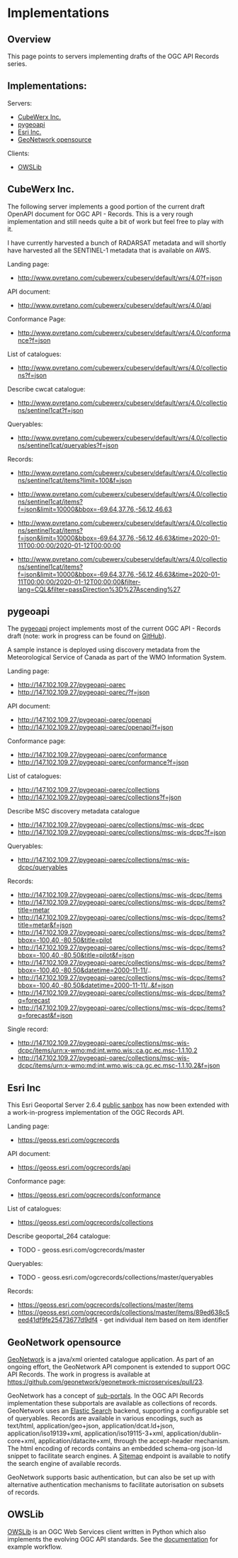 # Implementations

## Overview

This page points to servers implementing drafts of the OGC API Records series.

## Implementations:

Servers:

* [CubeWerx Inc.](#cubewerx-inc)
* [pygeoapi](#pygeoapi)
* [Esri Inc.](#esri-inc)
* [GeoNetwork opensource](#geonetwork-opensource)

Clients:
* [OWSLib](#owslib)

## CubeWerx Inc.

The following server implements a good portion of the current draft OpenAPI
document for OGC API - Records.  This is a very rough implementation and still
needs quite a bit of work but feel free to play with it.

I have currently harvested a bunch of RADARSAT metadata and will shortly have 
harvested all the SENTINEL-1 metadata that is available on AWS.

Landing page:
* http://www.pvretano.com/cubewerx/cubeserv/default/wrs/4.0?f=json

API document:
* http://www.pvretano.com/cubewerx/cubeserv/default/wrs/4.0/api

Conformance Page:
* http://www.pvretano.com/cubewerx/cubeserv/default/wrs/4.0/conformance?f=json

List of catalogues:
* http://www.pvretano.com/cubewerx/cubeserv/default/wrs/4.0/collections?f=json

Describe cwcat catalogue:
* http://www.pvretano.com/cubewerx/cubeserv/default/wrs/4.0/collections/sentinel1cat?f=json

Queryables:

* http://www.pvretano.com/cubewerx/cubeserv/default/wrs/4.0/collections/sentinel1cat/queryables?f=json

Records:

* http://www.pvretano.com/cubewerx/cubeserv/default/wrs/4.0/collections/sentinel1cat/items?limit=100&f=json

* http://www.pvretano.com/cubewerx/cubeserv/default/wrs/4.0/collections/sentinel1cat/items?f=json&limit=10000&bbox=-69.64,37.76,-56.12,46.63

* http://www.pvretano.com/cubewerx/cubeserv/default/wrs/4.0/collections/sentinel1cat/items?f=json&limit=10000&bbox=-69.64,37.76,-56.12,46.63&time=2020-01-11T00:00:00/2020-01-12T00:00:00

* http://www.pvretano.com/cubewerx/cubeserv/default/wrs/4.0/collections/sentinel1cat/items?f=json&limit=10000&bbox=-69.64,37.76,-56.12,46.63&time=2020-01-11T00:00:00/2020-01-12T00:00:00&filter-lang=CQL&filter=passDirection%3D%27Ascending%27


## pygeoapi

The [pygeoapi](https://pygeoapi.io) project implements most of the current
OGC API - Records draft (note: work in progress can be found on [GitHub](https://github.com/tomkralidis/pygeoapi/tree/oarec)).

A sample instance is deployed using discovery metadata from the
Meteorological Service of Canada as part of the WMO Information System.

Landing page:

* http://147.102.109.27/pygeoapi-oarec
* http://147.102.109.27/pygeoapi-oarec/?f=json

API document:

* http://147.102.109.27/pygeoapi-oarec/openapi
* http://147.102.109.27/pygeoapi-oarec/openapi?f=json

Conformance page:

* http://147.102.109.27/pygeoapi-oarec/conformance
* http://147.102.109.27/pygeoapi-oarec/conformance?f=json

List of catalogues:

* http://147.102.109.27/pygeoapi-oarec/collections
* http://147.102.109.27/pygeoapi-oarec/collections?f=json

Describe MSC discovery metadata catalogue

* http://147.102.109.27/pygeoapi-oarec/collections/msc-wis-dcpc
* http://147.102.109.27/pygeoapi-oarec/collections/msc-wis-dcpc?f=json

Queryables:

* http://147.102.109.27/pygeoapi-oarec/collections/msc-wis-dcpc/queryables

Records:

* http://147.102.109.27/pygeoapi-oarec/collections/msc-wis-dcpc/items
* http://147.102.109.27/pygeoapi-oarec/collections/msc-wis-dcpc/items?title=metar
* http://147.102.109.27/pygeoapi-oarec/collections/msc-wis-dcpc/items?title=metar&f=json
* http://147.102.109.27/pygeoapi-oarec/collections/msc-wis-dcpc/items?bbox=-100,40,-80,50&title=pilot
* http://147.102.109.27/pygeoapi-oarec/collections/msc-wis-dcpc/items?bbox=-100,40,-80,50&title=pilot&f=json
* http://147.102.109.27/pygeoapi-oarec/collections/msc-wis-dcpc/items?bbox=-100,40,-80,50&datetime=2000-11-11/..
* http://147.102.109.27/pygeoapi-oarec/collections/msc-wis-dcpc/items?bbox=-100,40,-80,50&datetime=2000-11-11/..&f=json
* http://147.102.109.27/pygeoapi-oarec/collections/msc-wis-dcpc/items?q=forecast
* http://147.102.109.27/pygeoapi-oarec/collections/msc-wis-dcpc/items?q=forecast&f=json

Single record:

* http://147.102.109.27/pygeoapi-oarec/collections/msc-wis-dcpc/items/urn:x-wmo:md:int.wmo.wis::ca.gc.ec.msc-1.1.10.2
* http://147.102.109.27/pygeoapi-oarec/collections/msc-wis-dcpc/items/urn:x-wmo:md:int.wmo.wis::ca.gc.ec.msc-1.1.10.2&f=json

## Esri Inc

This Esri Geoportal Server 2.6.4 [public sanbox](http://geoss.esri.com/geoportal_264) has now been extended with a work-in-progress implementation of the OGC Records API.

Landing page:

* https://geoss.esri.com/ogcrecords

API document:

* https://geoss.esri.com/ogcrecords/api

Conformance page:

* https://geoss.esri.com/ogcrecords/conformance

List of catalogues:

* https://geoss.esri.com/ogcrecords/collections

Describe geoportal_264 catalogue:

* TODO - geoss.esri.com/ogcrecords/master 

Queryables:

* TODO - geoss.esri.com/ogcrecords/collections/master/queryables

Records:

* https://geoss.esri.com/ogcrecords/collections/master/items
* https://geoss.esri.com/ogcrecords/collections/master/items/89ed638c5eed41df9fe25473677d9df4 - get individual item based on item identifier

## GeoNetwork opensource

[GeoNetwork](https//geonetwork-opensource.org) is a java/xml oriented catalogue application. As part of an ongoing effort, the GeoNetwork API component is extended to support OGC API Records. The work in progress is available at https://github.com/geonetwork/geonetwork-microservices/pull/23.

GeoNetwork has a concept of [sub-portals](https://geonetwork-opensource.org/manuals/trunk/en/administrator-guide/configuring-the-catalog/portal-configuration.html). In the OGC API Records implementation these subportals are available as collections of records. GeoNetwork uses an [Elastic Search](https://elastic.co) backend, supporting a configurable set of queryables. Records are available in various encodings, such as text/html, application/geo+json, application/dcat.ld+json, application/iso19139+xml, application/iso19115-3+xml, application/dublin-core+xml, application/datacite+xml, through the accept-header mechanism. The html encoding of records contains an embedded schema-org json-ld snippet to facilitate search engines. A [Sitemap](https://sitemaps.org) endpoint is available to notify the search engine of available records.

GeoNetwork supports basic authentication, but can also be set up with alternative authentication mechanisms to facilitate autorisation on subsets of records.

## OWSLib

[OWSLib](https://geopython.github.io/OWSLib/) is an OGC Web Services client
written in Python which also implements the evolving OGC API standards.  See the
[documentation](https://geopython.github.io/OWSLib/#ogc-api-records-1-0) for example workflow.
